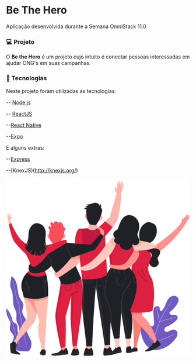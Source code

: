# Be The Hero 
Aplicação desenvolvida durante a Semana OmniStack 11.0

### :computer: Projeto 
O **Be the Hero** é um projeto cujo intuito é conectar pessoas interessadas em ajudar ONG's em suas campanhas.

### :rocket: Tecnologias 

Neste projeto foram utilizadas as tecnologias:

-- [Node.js](https://nodejs.org/en/)

-- [ReactJS](https://reactjs.org/)

--[React Native](https://reactnative.dev/)

--[Expo](https://expo.io/)

E alguns extras:

--[Express](https://expressjs.com/pt-br/)

--[KnexJS)(http://knexjs.org/)



![teste](https://raw.githubusercontent.com/LMaroto/be-the-hero/master/frontend/src/assets/heroes.png)

